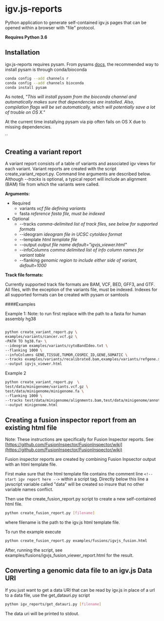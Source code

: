 # igv.js-reports

Python application to generate self-contained igv.js pages that can be opened within a browser with "file" protocol.   

**Requires Python 3.6**

## Installation

igv.js-reports requires pysam.  From pysams [docs](https://pysam.readthedocs.io/en/latest/installation.html#installation), the recommended way to install pysam is through conda/bioconda

```bash
conda config --add channels r
conda config --add channels bioconda
conda install pysam
```

As noted, _"This will install pysam from the bioconda channel and automatically makes sure that dependencies are installed. 
Also, compilation flags will be set automatically, which will potentially save a lot of trouble on OS X."_

At the current time installying pysam via pip often fails on OS X due to missing dependencies.

``

## Creating a variant report

A variant report consists of a table of variants and associated igv views for each variant.  Variant
reports are created with the script create_variant_report.py.  Command line arguments are described below.
Although _--tracks_ is optional, a typical report will include an alignment (BAM) file from which the 
variants were called.  

**Arguments:**
* Required
    * variants    _vcf file defining variants_
    * fasta   _reference fasta file, must be indexed_
* Optional
    * --tracks _comma-delimited list of track files, see below for supported formats_
    * --ideogram _ideogram file in UCSC cytoIdeo format_
    * --template _html template file_
    * --output _output file name default="igvjs_viewer.html"_
    * --infoColumns _comma delimited list of info column names for variant table_
    * --flanking _genomic region to include either side of variant, default=1000_

**Track file formats:**

Currently supported track file formats are BAM, VCF, BED, GFF3, and GTF.   All files, with the exception of the
variants file, must be indexed.   Indexes for all supported formats can be created with pysam or samtools


####Examples

Example 1:  Note: to run first replace <PATH to hg38.fa> with the path to a fasta for human assembly hg38

```bash

python create_variant_report.py \ 
examples/variants/cancer.vcf.gz \
<PATH TO hg38.fa> \
--ideogram examples/variants/cytoBandIdeo.txt \
--flanking 1000 \
--infoColumns GENE,TISSUE,TUMOR,COSMIC_ID,GENE,SOMATIC \
--tracks examples/variants/recalibrated.bam,examples/variants/refgene.sort.bed.gz \
--output igvjs_viewer.html

```

Example 2

```bash
python create_variant_report.py  \ 
test/data/minigenome/variants.vcf.gz \ 
test/data/minigenome/minigenome.fa \
--flanking 1000 \
--tracks test/data/minigenome/alignments.bam,test/data/minigenome/annotations.gtf \
--output minigenome.html

```


## Creating a fusion inspector report from an existing html file

Note: These instructions are specifically for Fusion Inspector reports.  See [https://github.com/FusionInspector/FusionInspector/wiki](https://github.com/FusionInspector/FusionInspector/wiki)

Fusion inspector reports are created by combining Fusion Inpsector output with an html template file.

First make sure that the html template file contains the comment line `<!-- start igv report here -->` within a script tag.
Directly below this line a javscript variable called "data" will be created so insure that no other variable names conflict.  
  
Then use the create_fusion_report.py script to create a new self-contained html file.
```sh
python create_fusion_report.py [filename]
```
where filename is the path to the igv.js html template file.  

To run the example execute

```sh
python create_fusion_report.py examples/fusions/igvjs_fusion.html
```

After, running the script, see examples/fusions/igvjs_fusion_viewer_report.html for the result.




## Converting a genomic data file to an igv.js Data URI

If you just want to get a data URI that can be read by igv.js in place of a url to a data file, use the get_datauri.py script
```sh
python igv_reports/get_datauri.py [filename]
```
The data uri will be printed to stdout.
